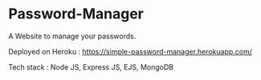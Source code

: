 # Password-Manager

A Website to manage your passwords.

Deployed on Heroku : https://simple-password-manager.herokuapp.com/

Tech stack : Node JS, Express JS, EJS, MongoDB
